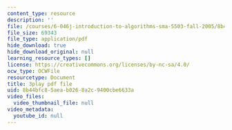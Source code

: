 ```yaml
---
content_type: resource
description: ''
file: /courses/6-046j-introduction-to-algorithms-sma-5503-fall-2005/8b44bfc85aeab0268a2c9400cbe6633a_PYvJmLKhM-Y.pdf
file_size: 69343
file_type: application/pdf
hide_download: true
hide_download_original: null
learning_resource_types: []
license: https://creativecommons.org/licenses/by-nc-sa/4.0/
ocw_type: OCWFile
resourcetype: Document
title: 3play pdf file
uid: 8b44bfc8-5aea-b026-8a2c-9400cbe6633a
video_files:
  video_thumbnail_file: null
video_metadata:
  youtube_id: null
---
```

